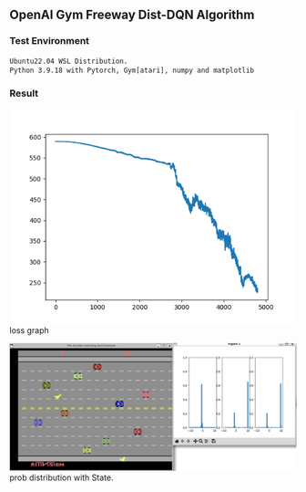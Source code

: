 ## OpenAI Gym Freeway Dist-DQN Algorithm

### Test Environment
```
Ubuntu22.04 WSL Distribution.
Python 3.9.18 with Pytorch, Gym[atari], numpy and matplotlib
```

### Result
![../images/dist_dqn/loss.png](../images/dist_dqn/loss.png)
loss graph

![../images/dist_dqn/capture.png](../images/dist_dqn/capture.png)
prob distribution with State.
